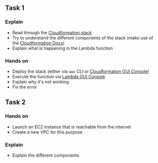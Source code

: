 ## Task 1

### Explain

- Read through the [Cloudformation stack](./template.yaml)
- Try to understand the different components of the stack (make use of the [Cloudformation Docs](https://docs.aws.amazon.com/AWSCloudFormation/latest/UserGuide/aws-template-resource-type-ref.html))
- Explain what is happening in the Lambda function

### Hands on

- Deploy the stack (either via `aws` CLI or [Cloudformation GUI Console](https://eu-central-1.console.aws.amazon.com/cloudformation/home?region=eu-central-1#/)) 
- Execute the function via [Lambda GUI Console](https://eu-central-1.console.aws.amazon.com/lambda/home?region=eu-central-1#/)
- Explain why it's not working
- Fix the error

## Task 2

### Hands on

- Launch an EC2 instance that is reachable from the internet
- Create a new VPC for this purpose

### Explain

- Explain the different components
